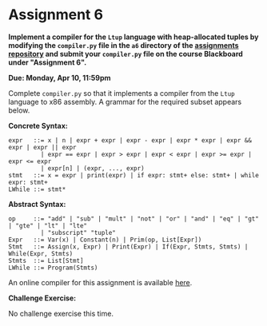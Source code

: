 # Assignment 6

**Implement a compiler for the `Ltup` language with heap-allocated
tuples by modifying the `compiler.py` file in the `a6` directory of
the [assignments
repository](https://github.com/jnear/cs202-assignments) and submit
your `compiler.py` file on the course Blackboard under "Assignment
6".**

**Due: Monday, Apr 10, 11:59pm**

Complete `compiler.py` so that it implements a compiler from the
`Ltup` language to x86 assembly. A grammar for the required subset
appears below.

**Concrete Syntax:**
```
expr   ::= x | n | expr + expr | expr - expr | expr * expr | expr && expr | expr || expr
         | expr == expr | expr > expr | expr < expr | expr >= expr | expr <= expr
         | expr[n] | (expr, ..., expr)
stmt   ::= x = expr | print(expr) | if expr: stmt+ else: stmt+ | while expr: stmt+
LWhile ::= stmt*
```

**Abstract Syntax:**
```
op     ::= "add" | "sub" | "mult" | "not" | "or" | "and" | "eq" | "gt" | "gte" | "lt" | "lte"
         | "subscript" "tuple"
Expr   ::= Var(x) | Constant(n) | Prim(op, List[Expr])
Stmt   ::= Assign(x, Expr) | Print(Expr) | If(Expr, Stmts, Stmts) | While(Expr, Stmts)
Stmts  ::= List[Stmt]
LWhile ::= Program(Stmts)
```

An online compiler for this assignment is available
[here](http://jnear.w3.uvm.edu/cs202/compiler-a6.php).

**Challenge Exercise:**

No challenge exercise this time.
